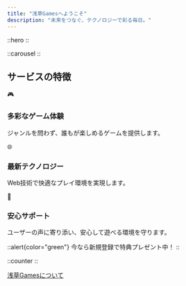 ```yaml
---
title: "浅草Gamesへようこそ"
description: "未来をつなぐ、テクノロジーで彩る毎日。"
---
```


::hero
::

::carousel
::

## サービスの特徴

<div class="grid grid-cols-1 md:grid-cols-3 gap-6 my-8">
  <div class="bg-white rounded-xl shadow-lg p-6 flex flex-col items-center">
    <span class="text-4xl mb-2">🎮</span>
    <h3 class="font-bold text-lg mb-2">多彩なゲーム体験</h3>
    <p>ジャンルを問わず、誰もが楽しめるゲームを提供します。</p>
  </div>
  <div class="bg-white rounded-xl shadow-lg p-6 flex flex-col items-center">
    <span class="text-4xl mb-2">🌐</span>
    <h3 class="font-bold text-lg mb-2">最新テクノロジー</h3>
    <p>Web技術で快適なプレイ環境を実現します。</p>
  </div>
  <div class="bg-white rounded-xl shadow-lg p-6 flex flex-col items-center">
    <span class="text-4xl mb-2">🤝</span>
    <h3 class="font-bold text-lg mb-2">安心サポート</h3>
    <p>ユーザーの声に寄り添い、安心して遊べる環境を守ります。</p>
  </div>
</div>

::alert{color="green"}
今なら新規登録で特典プレゼント中！
::

::counter
::

<div class="flex justify-center mt-10">
  <a href="/about" class="px-8 py-3 bg-blue-600 text-white rounded-full shadow-lg hover:bg-blue-700 transition text-lg font-semibold">浅草Gamesについて</a>
</div> 